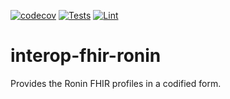 [![codecov](https://codecov.io/gh/projectronin/interop-ehr/branch/master/graph/badge.svg?token=USQx2w2D36&flag=fhir-ronin)](https://app.codecov.io/gh/projectronin/interop-ehr/branch/master)
[![Tests](https://github.com/projectronin/interop-ehr/actions/workflows/fhir-ronin_test.yml/badge.svg)](https://github.com/projectronin/interop-ehr/actions/workflows/fhir-ronin_test.yml)
[![Lint](https://github.com/projectronin/interop-ehr/actions/workflows/lint.yml/badge.svg)](https://github.com/projectronin/interop-ehr/actions/workflows/lint.yml)

# interop-fhir-ronin

Provides the Ronin FHIR profiles in a codified form.
